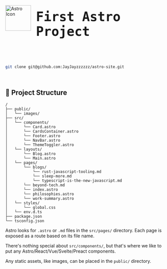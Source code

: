 <div style="margin-top: 2rem;">
    <a href="https://astro.build/" style="margin: 0;"><img align="left" alt="Astro Icon" src="https://icon.icepanel.io/Technology/png-shadow-512/Astro.png" width="80px" height="80px" style="margin-top: -.8rem; margin-right: 1rem"></a>
    <h2 style="font-family: monospace; font-size: 2.5rem;">First Astro Project</h2>
</div>

<br />
<br />

```sh
git clone git@github.com:JayJayzzzzzz/astro-site.git
```

<br />

## 🚀 Project Structure

```text
/
├── public/
│   └── images/
├── src/
│   └── components/
│       └── Card.astro
│       └── CardsContainer.astro
│       └── Footer.astro
│       └── NavBar.astro
│       └── ThemeToggler.astro
│   └── layouts/
│       └── Blog.astro
│       └── Main.astro
│   └── pages/
│       └── blogs/
│           └── rust-javascript-tooling.md
│           └── sleep-more.md
│           └── typescript-is-the-new-javascript.md
│       └── beyond-tech.md
│       └── index.astro
│       └── philosophies.astro
│       └── work-summary.astro
│   └── styles/
│       └── global.css
│   └── env.d.ts
├── package.json
└── tsconfig.json
```

Astro looks for `.astro` or `.md` files in the `src/pages/` directory. Each page is exposed as a route based on its file name.

There's nothing special about `src/components/`, but that's where we like to put any Astro/React/Vue/Svelte/Preact components.

Any static assets, like images, can be placed in the `public/` directory.

